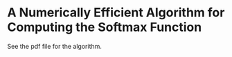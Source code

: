 # A Numerically Efficient Algorithm for Computing the Softmax Function #

See the pdf file for the algorithm.